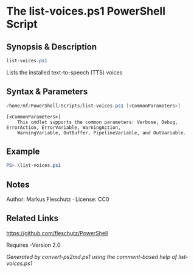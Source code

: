 # The list-voices.ps1 PowerShell Script

## Synopsis & Description
```powershell
list-voices.ps1
```

Lists the installed text-to-speech (TTS) voices

## Syntax & Parameters
```powershell
/home/mf/PowerShell/Scripts/list-voices.ps1 [<CommonParameters>]
```

```
[<CommonParameters>]
    This cmdlet supports the common parameters: Verbose, Debug, ErrorAction, ErrorVariable, WarningAction, 
    WarningVariable, OutBuffer, PipelineVariable, and OutVariable.
```

## Example
```powershell
PS>.\list-voices.ps1
```


## Notes
Author: Markus Fleschutz · License: CC0

## Related Links
https://github.com/fleschutz/PowerShell


Requires -Version 2.0

*Generated by convert-ps2md.ps1 using the comment-based help of list-voices.ps1*
